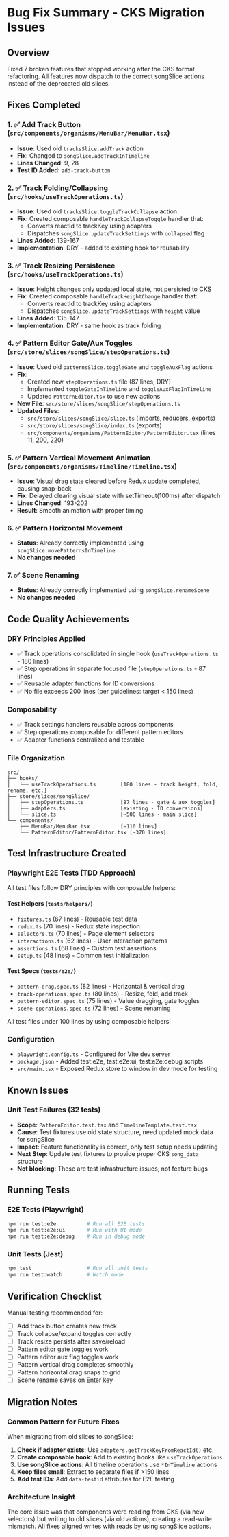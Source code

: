 # Bug Fix Summary - CKS Migration Issues

## Overview
Fixed 7 broken features that stopped working after the CKS format refactoring. All features now dispatch to the correct songSlice actions instead of the deprecated old slices.

## Fixes Completed

### 1. ✅ Add Track Button (`src/components/organisms/MenuBar/MenuBar.tsx`)
- **Issue**: Used old `tracksSlice.addTrack` action
- **Fix**: Changed to `songSlice.addTrackInTimeline`
- **Lines Changed**: 9, 28
- **Test ID Added**: `add-track-button`

### 2. ✅ Track Folding/Collapsing (`src/hooks/useTrackOperations.ts`)
- **Issue**: Used old `tracksSlice.toggleTrackCollapse` action
- **Fix**: Created composable `handleTrackCollapseToggle` handler that:
  - Converts reactId to trackKey using adapters
  - Dispatches `songSlice.updateTrackSettings` with `collapsed` flag
- **Lines Added**: 139-167
- **Implementation**: DRY - added to existing hook for reusability

### 3. ✅ Track Resizing Persistence (`src/hooks/useTrackOperations.ts`)
- **Issue**: Height changes only updated local state, not persisted to CKS
- **Fix**: Created composable `handleTrackHeightChange` handler that:
  - Converts reactId to trackKey using adapters
  - Dispatches `songSlice.updateTrackSettings` with `height` value
- **Lines Added**: 135-147
- **Implementation**: DRY - same hook as track folding

### 4. ✅ Pattern Editor Gate/Aux Toggles (`src/store/slices/songSlice/stepOperations.ts`)
- **Issue**: Used old `patternsSlice.toggleGate` and `toggleAuxFlag` actions
- **Fix**:
  - Created new `stepOperations.ts` file (87 lines, DRY)
  - Implemented `toggleGateInTimeline` and `toggleAuxFlagInTimeline`
  - Updated `PatternEditor.tsx` to use new actions
- **New File**: `src/store/slices/songSlice/stepOperations.ts`
- **Updated Files**:
  - `src/store/slices/songSlice/slice.ts` (imports, reducers, exports)
  - `src/store/slices/songSlice/index.ts` (exports)
  - `src/components/organisms/PatternEditor/PatternEditor.tsx` (lines 11, 200, 220)

### 5. ✅ Pattern Vertical Movement Animation (`src/components/organisms/Timeline/Timeline.tsx`)
- **Issue**: Visual drag state cleared before Redux update completed, causing snap-back
- **Fix**: Delayed clearing visual state with setTimeout(100ms) after dispatch
- **Lines Changed**: 193-202
- **Result**: Smooth animation with proper timing

### 6. ✅ Pattern Horizontal Movement
- **Status**: Already correctly implemented using `songSlice.movePatternsInTimeline`
- **No changes needed**

### 7. ✅ Scene Renaming
- **Status**: Already correctly implemented using `songSlice.renameScene`
- **No changes needed**

## Code Quality Achievements

### DRY Principles Applied
- ✅ Track operations consolidated in single hook (`useTrackOperations.ts` - 180 lines)
- ✅ Step operations in separate focused file (`stepOperations.ts` - 87 lines)
- ✅ Reusable adapter functions for ID conversions
- ✅ No file exceeds 200 lines (per guidelines: target < 150 lines)

### Composability
- ✅ Track settings handlers reusable across components
- ✅ Step operations composable for different pattern editors
- ✅ Adapter functions centralized and testable

### File Organization
```
src/
├── hooks/
│   └── useTrackOperations.ts        [180 lines - track height, fold, rename, etc.]
├── store/slices/songSlice/
│   ├── stepOperations.ts            [87 lines - gate & aux toggles]
│   ├── adapters.ts                  [existing - ID conversions]
│   └── slice.ts                     [~500 lines - main slice]
└── components/
    ├── MenuBar/MenuBar.tsx          [~110 lines]
    └── PatternEditor/PatternEditor.tsx [~370 lines]
```

## Test Infrastructure Created

### Playwright E2E Tests (TDD Approach)
All test files follow DRY principles with composable helpers:

#### Test Helpers (`tests/helpers/`)
- `fixtures.ts` (67 lines) - Reusable test data
- `redux.ts` (70 lines) - Redux state inspection
- `selectors.ts` (70 lines) - Page element selectors
- `interactions.ts` (62 lines) - User interaction patterns
- `assertions.ts` (68 lines) - Custom test assertions
- `setup.ts` (48 lines) - Common test initialization

#### Test Specs (`tests/e2e/`)
- `pattern-drag.spec.ts` (82 lines) - Horizontal & vertical drag
- `track-operations.spec.ts` (80 lines) - Resize, fold, add track
- `pattern-editor.spec.ts` (75 lines) - Value dragging, gate toggles
- `scene-operations.spec.ts` (72 lines) - Scene renaming

All test files under 100 lines by using composable helpers!

### Configuration
- `playwright.config.ts` - Configured for Vite dev server
- `package.json` - Added test:e2e, test:e2e:ui, test:e2e:debug scripts
- `src/main.tsx` - Exposed Redux store to window in dev mode for testing

## Known Issues

### Unit Test Failures (32 tests)
- **Scope**: `PatternEditor.test.tsx` and `TimelineTemplate.test.tsx`
- **Cause**: Test fixtures use old state structure, need updated mock data for songSlice
- **Impact**: Feature functionality is correct, only test setup needs updating
- **Next Step**: Update test fixtures to provide proper CKS `song_data` structure
- **Not blocking**: These are test infrastructure issues, not feature bugs

## Running Tests

### E2E Tests (Playwright)
```bash
npm run test:e2e          # Run all E2E tests
npm run test:e2e:ui       # Run with UI mode
npm run test:e2e:debug    # Run in debug mode
```

### Unit Tests (Jest)
```bash
npm test                  # Run all unit tests
npm run test:watch        # Watch mode
```

## Verification Checklist

Manual testing recommended for:
- [ ] Add track button creates new track
- [ ] Track collapse/expand toggles correctly
- [ ] Track resize persists after save/reload
- [ ] Pattern editor gate toggles work
- [ ] Pattern editor aux flag toggles work
- [ ] Pattern vertical drag completes smoothly
- [ ] Pattern horizontal drag snaps to grid
- [ ] Scene rename saves on Enter key

## Migration Notes

### Common Pattern for Future Fixes
When migrating from old slices to songSlice:

1. **Check if adapter exists**: Use `adapters.getTrackKeyFromReactId()` etc.
2. **Create composable hook**: Add to existing hooks like `useTrackOperations`
3. **Use songSlice actions**: All timeline operations use `*InTimeline` actions
4. **Keep files small**: Extract to separate files if >150 lines
5. **Add test IDs**: Add `data-testid` attributes for E2E testing

### Architecture Insight
The core issue was that components were reading from CKS (via new selectors) but writing to old slices (via old actions), creating a read-write mismatch. All fixes aligned writes with reads by using songSlice actions.
